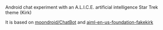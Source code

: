 Android chat experiment with an A.L.I.C.E. artificial intelligence Star Trek theme (Kirk)

It is based on [moondroid/ChatBot](https://github.com/moondroid/ChatBot) and [aiml-en-us-foundation-fakekirk](https://github.com/luisriverag/chatbout_kirk_en-aiml)
